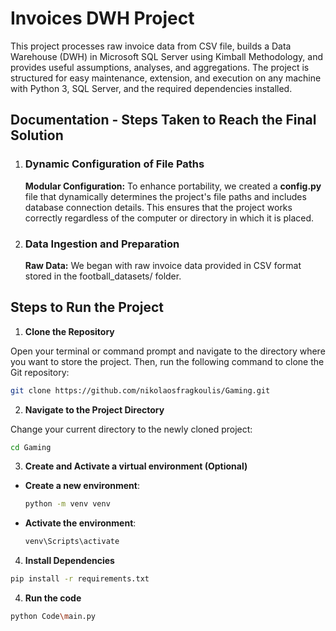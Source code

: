 # Invoices DWH Project

This project processes raw invoice data from CSV file, builds a Data Warehouse (DWH) in Microsoft SQL Server using Kimball Methodology, and provides useful assumptions, analyses, and aggregations.
The project is structured for easy maintenance, extension, and execution on any machine with Python 3, SQL Server, and the required dependencies installed.


## Documentation - Steps Taken to Reach the Final Solution

1. ### Dynamic Configuration of File Paths
    **Modular Configuration:**
    To enhance portability, we created a **config.py** file that dynamically determines the project's file paths and includes database connection details.
    This ensures that the project works correctly regardless of the computer or directory in which it is placed.

2. ### Data Ingestion and Preparation
    **Raw Data:**
    We began with raw invoice data provided in CSV format stored in the football_datasets/ folder.




## Steps to Run the Project

  1. **Clone the Repository**

   Open your terminal or command prompt and navigate to the directory where you want to store the project. Then, run the following command to clone the Git repository:

   ```bash
   git clone https://github.com/nikolaosfragkoulis/Gaming.git
   ```

  2. **Navigate to the Project Directory**

   Change your current directory to the newly cloned project:

   ```bash
   cd Gaming
   ```

  3. **Create and Activate a virtual environment (Optional)**
  
   - **Create a new environment**:
     ```bash
     python -m venv venv
     ```
   - **Activate the environment**:
     ```bash
     venv\Scripts\activate
     ```

  4. **Install Dependencies**
   ```bash
   pip install -r requirements.txt
   ```

  4. **Run the code**
   ```bash
   python Code\main.py
   ```
